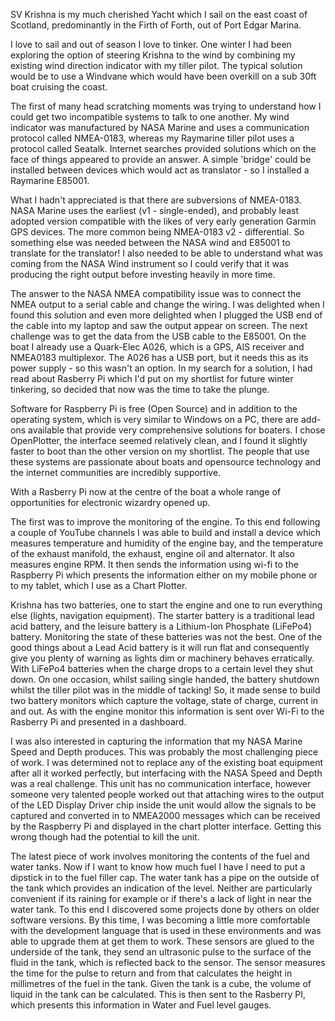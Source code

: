 SV Krishna is my much cherished Yacht which I sail on the east coast of Scotland, predominantly in the Firth of Forth, out of Port Edgar Marina.

I love to sail and out of season I love to tinker. One winter I had been exploring the option of steering Krishna to the wind by combining my existing wind direction indicator with my tiller pilot. The typical solution would be to use a Windvane which would have been overkill on a sub 30ft boat cruising the coast.

The first of many head scratching moments was trying to understand how I could get two incompatible systems to talk to one another. My wind indicator was manufactured by NASA Marine and uses a communication protocol called NMEA-0183, whereas my Raymarine tiller pilot uses a protocol called Seatalk. Internet searches provided solutions which on the face of things appeared to provide an answer. A simple 'bridge' could be installed between devices which would act as translator - so I installed a Raymarine E85001. 

What I hadn't appreciated is that there are subversions of NMEA-0183. NASA Marine uses the earliest (v1 - single-ended), and probably least adopted version compatible with the likes of very early generation Garmin GPS devices. The more common being NMEA-0183 v2 - differential. So something else was needed between the NASA wind and E85001 to translate for the translator! I also needed to be able to understand what was coming from the NASA Wind instrument so I could verify that it was producing the right output before investing heavily in more time. 

The answer to the NASA NMEA compatibility issue was to connect the NMEA output to a serial cable and change the wiring. I was delighted when I found this solution and even more delighted when I plugged the USB end of the cable into my laptop and saw the output appear on screen. The next challenge was to get the data from the USB cable to the E85001. On the boat I already use a Quark-Elec A026, which is a GPS, AIS receiver and NMEA0183 multiplexor. The A026 has a USB port, but it needs this as its power supply - so this wasn't an option. In my search for a solution, I had read about Rasberry Pi which I'd put on my shortlist for future winter tinkering, so decided that now was the time to take the plunge. 

Software for Raspberry Pi is free (Open Source) and in addition to the operating system, which is very similar to Windows on a PC, there are add-ons available that provide very comprehensive solutions for boaters. I chose OpenPlotter, the interface seemed relatively clean, and I found it slightly faster to boot than the other version on my shortlist. The people that use these systems are passionate about boats and opensource technology and the internet communities are incredibly supportive.

With a Rasberry Pi now at the centre of the boat a whole range of opportunities for electronic wizardry opened up. 

The first was to improve the monitoring of the engine. To this end following a couple of YouTube channels I was able to build and install a device which measures temperature and humidity of the engine bay, and the temperature of the exhaust manifold, the exhaust, engine oil and alternator. It also measures engine RPM. It then sends the information using wi-fi to the Raspberry Pi which presents the information either on my mobile phone or to my tablet, which I use as a Chart Plotter.

Krishna has two batteries, one to start the engine and one to run everything else (lights, navigation equipment). The starter battery is a traditional lead acid battery, and the leisure battery is a Lithium-Ion Phosphate (LiFePo4) battery. Monitoring the state of these batteries was not the best. One of the good things about a Lead Acid battery is it will run flat and consequently give you plenty of warning as lights dim or machinery behaves erratically. With LiFePo4 batteries when the charge drops to a certain level they shut down. On one occasion, whilst sailing single handed, the battery shutdown whilst the tiller pilot was in the middle of tacking! So, it made sense to build two battery monitors which capture the voltage, state of charge, current in and out. As with the engine monitor this information is sent over Wi-Fi to the Rasberry Pi and presented in a dashboard.

I was also interested in capturing the information that my NASA Marine Speed and Depth produces. This was probably the most challenging piece of work. I was determined not to replace any of the existing boat equipment after all it worked perfectly, but interfacing with the NASA Speed and Depth was a real challenge. This unit has no communication interface, however someone very talented people worked out that attaching wires to the output of the LED Display Driver chip inside the unit would allow the signals to be captured and converted in to NMEA2000 messages which can be received by the Raspberry Pi and displayed in the chart plotter interface. Getting this wrong though had the potential to kill the unit.

The latest piece of work involves monitoring the contents of the fuel and water tanks. Now if I want to know how much fuel I have I need to put a dipstick in to the fuel filler cap. The water tank has a pipe on the outside of the tank which provides an indication of the level. Neither are particularly convenient if its raining for example or if there's a lack of light in near the water tank. To this end I discovered some projects done by others on older software versions. By this time, I was becoming a little more comfortable with the development language that is used in these environments and was able to upgrade them at get them to work. These sensors are glued to the underside of the tank, they send an ultrasonic pulse to the surface of the fluid in the tank, which is reflected back to the sensor. The sensor measures the time for the pulse to return and from that calculates the height in millimetres of the fuel in the tank. Given the tank is a cube, the volume of liquid in the tank can be calculated. This is then sent to the Rasberry PI, which presents this information in Water and Fuel level gauges.


